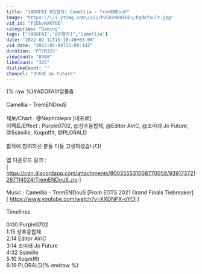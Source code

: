 ```yaml
---
title: "[ADOFAI 8인합작] Camellia - TremENDouS"
image: "https:\/\/i.ytimg.com\/vi\/P2EkvNXKFDE\/hqdefault.jpg"
vid_id: "P2EkvNXKFDE"
categories: "Gaming"
tags: ["[ADOFAI","8인합작]","Camellia"]
date: "2022-02-11T15:18:40+03:00"
vid_date: "2022-02-04T15:00:14Z"
duration: "PT7M32S"
viewcount: "8968"
likeCount: "325"
dislikeCount: ""
channel: "조미래 Jo Future"
---
```

{% raw %}#ADOFAI#얼불춤<br /><br />Camellia - TremENDouS<br /><br />채보/Chart : @Nephrolepis [네프로]<br />이펙트/Effect : Purple0702, @상추융합체, @Editor AlriC, @조미래 Jo Future, @Ssimille, Xoqmfflt, @PLORALD<br /><br />합작에 참여하신 분들 다들 고생하셨습니다!<br /><br />맵 다운로드 링크 :<br />[ <a rel="nofollow" target="blank" href="https://cdn.discordapp.com/attachments/800355531008770058/939173721267114024/TremENDouS.zip">https://cdn.discordapp.com/attachments/800355531008770058/939173721267114024/TremENDouS.zip</a> ]<br /><br />Music : Camellia - TremENDouS [From EGTS 2021 Grand Finals Tiebreaker]<br />[ <a rel="nofollow" target="blank" href="https://www.youtube.com/watch?v=XXDNPX-oYCI">https://www.youtube.com/watch?v=XXDNPX-oYCI</a> ]<br /><br />Timelines<br /><br />0:00 Purple0702<br />1:15 상추융합체<br />2:14 Editor AlriC<br />3:14 조미래 Jo Future<br />4:32 Ssimille<br />5:10 Xoqmfflt<br />6:19 PLORALD{% endraw %}
